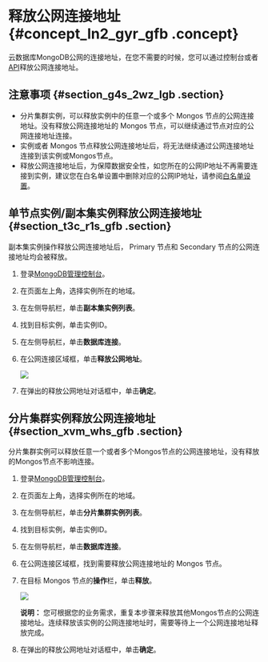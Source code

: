 # 释放公网连接地址 {#concept_ln2_gyr_gfb .concept}

云数据库MongoDB公网的连接地址，在您不需要的时候，您可以通过控制台或者[API](../../../../../intl.zh-CN/API参考/实例管理/ReleasePublicNetworkAddress.md#)释放公网连接地址。

## 注意事项 {#section_g4s_2wz_lgb .section}

-   分片集群实例，可以释放实例中的任意一个或多个 Mongos 节点的公网连接地址。没有释放公网连接地址的 Mongos 节点，可以继续通过节点对应的公网连接地址连接。
-   实例或者 Mongos 节点释放公网连接地址后，将无法继续通过公网连接地址连接到该实例或Mongos节点。
-   释放公网连接地址后，为保障数据安全性，如您所在的公网IP地址不再需要连接到实例，建议您在白名单设置中删除对应的公网IP地址，请参阅[白名单设置](../../../../../intl.zh-CN/副本集快速入门/设置白名单.md#)。

## 单节点实例/副本集实例释放公网连接地址 {#section_t3c_r1s_gfb .section}

副本集实例操作释放公网连接地址后， Primary 节点和 Secondary 节点的公网连接地址均会被释放。

1.  登录[MongoDB管理控制台](https://mongodb.console.aliyun.com/)。
2.  在页面左上角，选择实例所在的地域。
3.  在左侧导航栏，单击**副本集实例列表**。
4.  找到目标实例，单击实例ID。
5.  在左侧导航栏，单击**数据库连接**。
6.  在公网连接区域框，单击**释放公网地址**。

    ![](http://static-aliyun-doc.oss-cn-hangzhou.aliyuncs.com/assets/img/21696/154762031237322_zh-CN.png)

7.  在弹出的释放公网地址对话框中，单击**确定**。

## 分片集群实例释放公网连接地址 {#section_xvm_whs_gfb .section}

分片集群实例可以释放任意一个或者多个Mongos节点的公网连接地址，没有释放的Mongos节点不影响连接。

1.  登录[MongoDB管理控制台](https://mongodb.console.aliyun.com/)。
2.  在页面左上角，选择实例所在的地域。
3.  在左侧导航栏，单击**分片集群实例列表**。
4.  找到目标实例，单击实例ID。
5.  在左侧导航栏，单击**数据库连接**。
6.  在公网连接区域框，找到需要释放公网连接地址的 Mongos 节点。
7.  在目标 Mongos 节点的**操作**栏，单击**释放**。

    ![](http://static-aliyun-doc.oss-cn-hangzhou.aliyuncs.com/assets/img/21696/154762031213376_zh-CN.png)

    **说明：** 您可根据您的业务需求，重复本步骤来释放其他Mongos节点的公网连接地址。连续释放该实例的公网连接地址时，需要等待上一个公网连接地址释放完成。

8.  在弹出的释放公网地址对话框中，单击**确定**。

